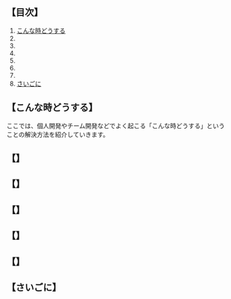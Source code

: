 ## 【目次】

1. [こんな時どうする](#こんな時どうする)
2. [](#)
3. [](#)
4. [](#)
5. [](#)
6. [](#)
7. [](#)
8. [さいごに](#さいごに)

## 【こんな時どうする】

ここでは、個人開発やチーム開発などでよく起こる「こんな時どうする」ということの解決方法を紹介していきます。

## 【】

## 【】

## 【】

## 【】

## 【】

## 【さいごに】
